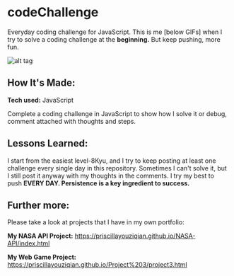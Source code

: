 # codeChallenge

Everyday coding challenge for JavaScript. This is me [below GIFs] when I try to solve a coding challenge at the **beginning.** But keep pushing, more fun.

![alt tag](https://media.giphy.com/media/HLB0nLA36GCCo6JuB5/giphy.gif)

## How It's Made:

**Tech used:**  JavaScript

Complete a coding challenge in JavaScript to show how I solve it or debug, comment attached with thoughts and steps.

## Lessons Learned:

I start from the easiest level-8Kyu, and I try to keep posting at least one challenge every single day in this repository. Sometimes I can't solve it, but I still post it anyway with my thoughts in the comments. I try my best to push **EVERY DAY. Persistence is a key ingredient to success.** 

## Further more:
Please take a look at projects that I have in my own portfolio:

**My NASA API Project:** https://priscillayouziqian.github.io/NASA-API/index.html

**My Web Game Project:** https://priscillayouziqian.github.io/Project%203/project3.html



